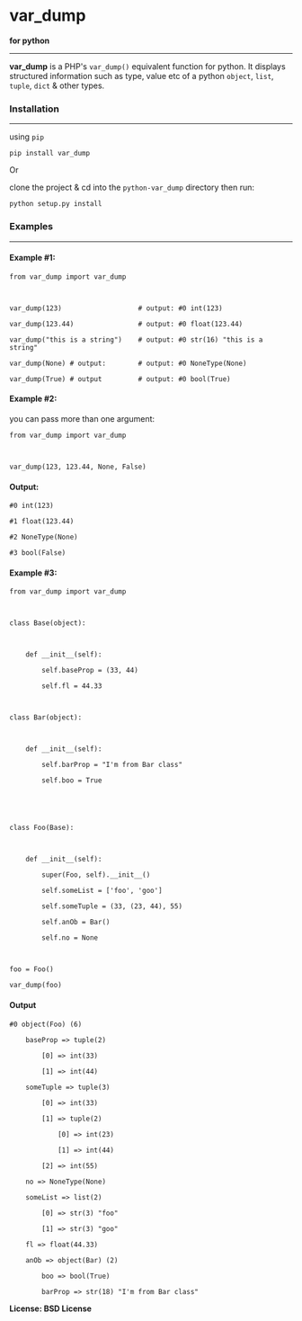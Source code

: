 # var_dump #
**for python**


---



**var\_dump** is a PHP's `var_dump()` equivalent function for python. It displays structured information such as type, value etc of a python `object`, `list`, `tuple`, `dict` & other types. 

### Installation ###

----------
using `pip`

	pip install var_dump

Or

clone the project & cd into the `python-var_dump` directory
then run:
	
	python setup.py install
### Examples ###
----
#### Example #1: ####
	from var_dump import var_dump
	
	var_dump(123) 					# output: #0 int(123)
	var_dump(123.44) 				# output: #0 float(123.44)
	var_dump("this is a string") 	# output: #0 str(16) "this is a string"
	var_dump(None) # output: 		# output: #0 NoneType(None)
	var_dump(True) # output 		# output: #0 bool(True)

#### Example #2: ####
you can pass more than one argument:

	from var_dump import var_dump
	
	var_dump(123, 123.44, None, False)

#### Output: ####
	#0 int(123) 
	#1 float(123.44) 
	#2 NoneType(None) 
	#3 bool(False) 

#### Example #3: ####
    
	from var_dump import var_dump

	class Base(object):
	
	    def __init__(self):
	        self.baseProp = (33, 44)
			self.fl = 44.33

	class Bar(object):
	
	    def __init__(self):
	        self.barProp = "I'm from Bar class"
			self.boo = True
	
	
	class Foo(Base):
	
	    def __init__(self):
	        super(Foo, self).__init__()
	        self.someList = ['foo', 'goo']
	        self.someTuple = (33, (23, 44), 55)
	        self.anOb = Bar()
			self.no = None
	
	foo = Foo()
	var_dump(foo)

#### Output ####
	#0 object(Foo) (6)
	    baseProp => tuple(2) 
	        [0] => int(33) 
	        [1] => int(44) 
	    someTuple => tuple(3) 
	        [0] => int(33) 
	        [1] => tuple(2) 
	            [0] => int(23) 
	            [1] => int(44) 
	        [2] => int(55) 
	    no => NoneType(None) 
	    someList => list(2) 
	        [0] => str(3) "foo"
	        [1] => str(3) "goo"
	    fl => float(44.33) 
	    anOb => object(Bar) (2)
	        boo => bool(True) 
	        barProp => str(18) "I'm from Bar class"


**License: BSD License**
